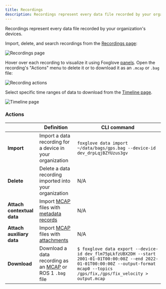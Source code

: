 ```yaml
---
title: Recordings
description: Recordings represent every data file recorded by your organization's devices.
---
```


Recordings represent every data file recorded by your organization's devices.

Import, delete, and search recordings from the [Recordings page](https://app.foxglove.dev/~/recordings):

![Recordings page](/img/docs/recordings/index.png)

Hover over each recording to visualize it using Foxglove [panels](/docs/visualization/panels/introduction). Open the recording's "Actions" menu to delete it or to download it as an `.mcap` or `.bag` file:

![Recording actions](/img/docs/recordings/menu.png)

Select specific time ranges of data to download from the [Timeline page](https://app.foxglove.dev/~/timeline).

![Timeline page](/img/docs/recordings/timeline.png)

### Actions

|                            | Definition                                                                                           | CLI command                                                                                                                                                                               |
| -------------------------- | ---------------------------------------------------------------------------------------------------- | ----------------------------------------------------------------------------------------------------------------------------------------------------------------------------------------- |
| **Import**                 | Import a data recording for a device in your organization                                            | `foxglove data import ~/data/bags/gps.bag --device-id dev_drpLqjBZYUzus3gv`                                                                                                               |
| **Delete**                 | Delete a data recording imported into your organization                                              | N/A                                                                                                                                                                                       |
| **Attach contextual data** | Import [MCAP](https://mcap.dev) files with [metadata records](https://mcap.dev/spec#metadata-op0x0c) | N/A                                                                                                                                                                                       |
| **Attach auxiliary data**  | Import [MCAP](https://mcap.dev) files with [attachments](https://mcap.dev/spec#attachment-op0x09)    | N/A                                                                                                                                                                                       |
| **Download**               | Download a data recording as an [MCAP](https://mcap.dev) or ROS 1 `.bag` file                        | `$ foxglove data export --device-id dev_flm75pLkfzUBX2DH --start 2001-01-01T00:00:00Z --end 2022-01-01T00:00:00Z --output-format mcap0 --topics /gps/fix,/gps/fix_velocity > output.mcap` |
